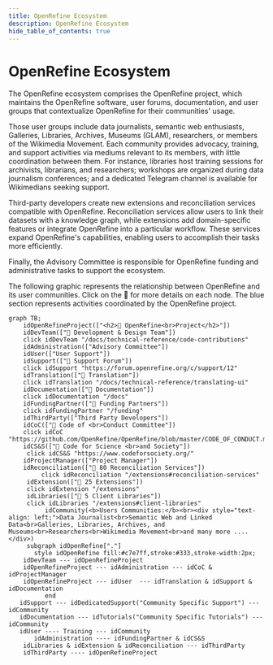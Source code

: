 ```yaml
---
title: OpenRefine Ecosystem
description: OpenRefine Ecosystem
hide_table_of_contents: true
---
```

# OpenRefine Ecosystem

The OpenRefine ecosystem comprises the OpenRefine project, which maintains the OpenRefine software, user forums, documentation, and user groups that contextualize OpenRefine for their communities' usage.

Those user groups include data journalists, semantic web enthusiasts, Galleries, Libraries, Archives, Museums (GLAM), researchers, or members of the Wikimedia Movement. Each community provides advocacy, training, and support activities via mediums relevant to its members, with little coordination between them. For instance, libraries host training sessions for archivists, librarians, and researchers; workshops are organized during data journalism conferences; and a dedicated Telegram channel is available for Wikimedians seeking support.

Third-party developers create new extensions and reconciliation services compatible with OpenRefine. Reconciliation services allow users to link their datasets with a knowledge graph, while extensions add domain-specific features or integrate OpenRefine into a particular workflow. These services expand OpenRefine's capabilities, enabling users to accomplish their tasks more efficiently.

Finally, the Advisory Committee is responsible for OpenRefine funding and administrative tasks to support the ecosystem.

The following graphic represents the relationship between OpenRefine and its user communities. Click on the 🔗 for more details on each node. The blue section represents activities coordinated by the OpenRefine project.

```mermaid
graph TB;
    idOpenRefineProject(["<h2>💎 OpenRefine<br>Project</h2>"])
    idDevTeam(["🔗 Development & Design Team"])
    click idDevTeam "/docs/technical-reference/code-contributions"
    idAdministration(["Advisory Committee"])
    idUser(["User Support"])
    idSupport(["🔗 Support Forum"])
    click idSupport "https://forum.openrefine.org/c/support/12"
    idTranslation(["🔗 Translation"])
    click idTranslation "/docs/technical-reference/translating-ui"
    idDocumentation(["🔗 Documentation"])
    click idDocumentation "/docs"
    idFundingPartner(["🔗 Funding Partners"])
    click idFundingPartner "/funding"
    idThirdParty(["Third Party Developers"])
    idCoC(["🔗 Code of <br>Conduct Committee"])
    click idCoC "https://github.com/OpenRefine/OpenRefine/blob/master/CODE_OF_CONDUCT.md"
    idCS&S(["🔗 Code for Science <br>and Society"])
     click idCS&S "https://www.codeforsociety.org/"
    idProjectManager(["Project Manager"])
    idReconciliation(["🔗 80 Reconciliation Services"])
         click idReconciliation "/extensions#reconciliation-services"
     idExtension(["🔗 25 Extensions"])
     click idExtension "/extensions"
     idLibraries(["🔗 5 Client Libraries"])
     click idLibraries "/extensions#client-libraries"
          idCommunity(<b>Users Communities:</b><br><div style="text-align: left;">Data Journalist<br>Semantic Web and Linked Data<br>Galleries, Libraries, Archives, and Museums<br>Researchers<br>Wikimedia Movement<br>and many more ....</div>)  
     subgraph idOpenRefine["."]
       style idOpenRefine fill:#c7e7ff,stroke:#333,stroke-width:2px;    
    idDevTeam --- idOpenRefineProject 
    idOpenRefineProject --- idAdministration --- idCoC & idProjectManager
    idOpenRefineProject --- idUser  --- idTranslation & idSupport & idDocumentation 
		  end
   idSupport --- idDedicatedSupport("Community Specific Support") --- idCommunity
   idDocumentation --- idTutorials("Community Specific Tutorials") --- idCommunity
   idUser ---- Training --- idCommunity
	   idAdministration ---- idFundingPartner & idCS&S
    idLibraries & idExtension & idReconciliation --- idThirdParty
    idThirdParty ---- idOpenRefineProject
```

